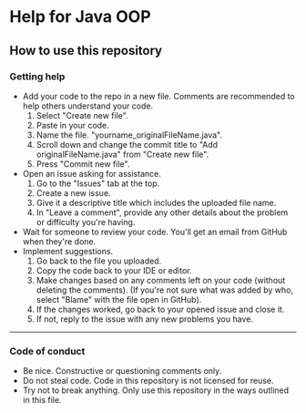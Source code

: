 # Help for Java OOP

## How to use this repository

### Getting help

- Add your code to the repo in a new file. Comments are recommended to help others understand your code.
  1. Select "Create new file".
  2. Paste in your code.
  3. Name the file. "yourname_originalFileName.java".
  4. Scroll down and change the commit title to "Add originalFileName.java" from "Create new file".
  5. Press "Commit new file".
- Open an issue asking for assistance.
  1. Go to the "Issues" tab at the top.
  2. Create a new issue.
  3. Give it a descriptive title which includes the uploaded file name.
  4. In "Leave a comment", provide any other details about the problem or difficulty you're having.
- Wait for someone to review your code. You'll get an email from GitHub when they're done.
- Implement suggestions.
  1. Go back to the file you uploaded.
  2. Copy the code back to your IDE or editor.
  3. Make changes based on any comments left on your code (without deleting the comments). (If you're not sure what was added by who, select "Blame" with the file open in GitHub).
  4. If the changes worked, go back to your opened issue and close it.
  5. If not, reply to the issue with any new problems you have.

---

### Code of conduct
- Be nice. Constructive or questioning comments only.
- Do not steal code. Code in this repository is not licensed for reuse. 
- Try not to break anything. Only use this repository in the ways outlined in this file.

